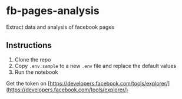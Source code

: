 # fb-pages-analysis
Extract data and analysis of facebook pages

## Instructions
1. Clone the repo
2. Copy `.env.sample` to a new `.env` file and replace the default values
3. Run the notebook

Get the token on [https://developers.facebook.com/tools/explorer/](https://developers.facebook.com/tools/explorer/)
